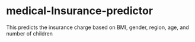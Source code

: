 # medical-Insurance-predictor
This predicts the insurance charge based on BMI, gender, region, age, and number of children
